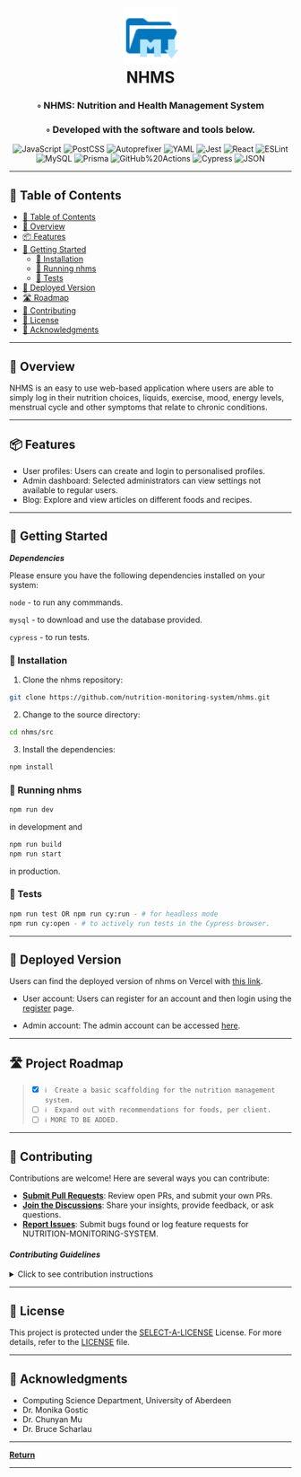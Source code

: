 <div align="center">
<h1 align="center">
<img src="https://raw.githubusercontent.com/PKief/vscode-material-icon-theme/ec559a9f6bfd399b82bb44393651661b08aaf7ba/icons/folder-markdown-open.svg" width="100" />
<br>NHMS</h1>
<h3>◦ NHMS: Nutrition and Health Management System</h3>
<h3>◦ Developed with the software and tools below.</h3>

<p align="center">
<img src="https://img.shields.io/badge/JavaScript-F7DF1E.svg?style=flat-square&logo=JavaScript&logoColor=black" alt="JavaScript" />
<img src="https://img.shields.io/badge/PostCSS-DD3A0A.svg?style=flat-square&logo=PostCSS&logoColor=white" alt="PostCSS" />
<img src="https://img.shields.io/badge/Autoprefixer-DD3735.svg?style=flat-square&logo=Autoprefixer&logoColor=white" alt="Autoprefixer" />
<img src="https://img.shields.io/badge/YAML-CB171E.svg?style=flat-square&logo=YAML&logoColor=white" alt="YAML" />
<img src="https://img.shields.io/badge/Jest-C21325.svg?style=flat-square&logo=Jest&logoColor=white" alt="Jest" />
<img src="https://img.shields.io/badge/React-61DAFB.svg?style=flat-square&logo=React&logoColor=black" alt="React" />

<img src="https://img.shields.io/badge/ESLint-4B32C3.svg?style=flat-square&logo=ESLint&logoColor=white" alt="ESLint" />
<img src="https://img.shields.io/badge/MySQL-4479A1.svg?style=flat-square&logo=MySQL&logoColor=white" alt="MySQL" />
<img src="https://img.shields.io/badge/Prisma-2D3748.svg?style=flat-square&logo=Prisma&logoColor=white" alt="Prisma" />
<img src="https://img.shields.io/badge/GitHub%20Actions-2088FF.svg?style=flat-square&logo=GitHub-Actions&logoColor=white" alt="GitHub%20Actions" />
<img src="https://img.shields.io/badge/Cypress-17202C.svg?style=flat-square&logo=Cypress&logoColor=white" alt="Cypress" />
<img src="https://img.shields.io/badge/JSON-000000.svg?style=flat-square&logo=JSON&logoColor=white" alt="JSON" />
</p>
</div>

---

## 📖 Table of Contents

- [📖 Table of Contents](#-table-of-contents)
- [📍 Overview](#-overview)
- [📦 Features](#-features)
- [🚀 Getting Started](#-getting-started)
  - [🔧 Installation](#-installation)
  - [🤖 Running nhms](#-running-nhms)
  - [🧪 Tests](#-tests)
- [🛬 Deployed Version](#-deployed-version)
- [🛣 Roadmap](#-roadmap)
- [🤝 Contributing](#-contributing)
- [📄 License](#-license)
- [👏 Acknowledgments](#-acknowledgments)

---

## 📍 Overview


NHMS is an easy to use web-based application where users are able to simply log in their nutrition choices, liquids, exercise, mood, energy levels, menstrual cycle and other symptoms that relate to chronic conditions.

---

## 📦 Features
- User profiles: Users can create and login to personalised profiles.
- Admin dashboard: Selected administrators can view settings not available to regular users.
- Blog: Explore and view articles on different foods and recipes.

---

## 🚀 Getting Started

**_Dependencies_**

Please ensure you have the following dependencies installed on your system:

`node` - to run any commmands.

`mysql` - to download and use the database provided.

`cypress` - to run tests.

### 🔧 Installation

1. Clone the nhms repository:

```sh
git clone https://github.com/nutrition-monitoring-system/nhms.git
```

2. Change to the source directory:

```sh
cd nhms/src
```

3. Install the dependencies:

```sh
npm install
```

### 🤖 Running nhms

```sh
npm run dev
```

in development and

```sh
npm run build
npm run start
```

in production.

### 🧪 Tests

```sh
npm run test OR npm run cy:run - # for headless mode
npm run cy:open - # to actively run tests in the Cypress browser.

```
---

## 🛬 Deployed Version

Users can find the deployed version of nhms on Vercel with [this link](https://nhms-beta.vercel.app/).

- User account: Users can register for an account and then login using the [register](https://nhms-beta.vercel.app/register?formIndex=0) page.

- Admin account: The admin account can be accessed [here](https://nhms-beta.vercel.app/admin).

---

## 🛣 Project Roadmap

> - [x] `ℹ️  Create a basic scaffolding for the nutrition management system.`
> - [ ] `ℹ️  Expand out with recommendations for foods, per client.`
> - [ ] `ℹ️ MORE TO BE ADDED.`

---

## 🤝 Contributing

Contributions are welcome! Here are several ways you can contribute:

- **[Submit Pull Requests](https://github.com/nutrition-monitoring-system/nhms/blob/main/CONTRIBUTING.md)**: Review open PRs, and submit your own PRs.
- **[Join the Discussions](https://github.com/nutrition-monitoring-system/nhms/discussions)**: Share your insights, provide feedback, or ask questions.
- **[Report Issues](https://github.com/nutrition-monitoring-system/nhms/issues)**: Submit bugs found or log feature requests for NUTRITION-MONITORING-SYSTEM.

#### _Contributing Guidelines_

<details closed>
<summary>Click to see contribution instructions</summary>

1. **Fork the Repository**: Start by forking the project repository to your GitHub account.
2. **Clone Locally**: Clone the forked repository to your local machine using a Git client.

   ```sh
   git clone <your-forked-repo-url>
   ```

3. **Create a New Branch**: Always work on a new branch, giving it a descriptive name.

   ```sh
   git checkout -b new-feature-x
   ```

4. **Make Your Changes**: Develop and test your changes locally.
5. **Commit Your Changes**: Commit with a clear and concise message describing your updates.

   ```sh
   git commit -m 'Implemented new feature x.'
   ```

6. **Push to GitHub**: Push the changes to your forked repository.

   ```sh
   git push origin new-feature-x
   ```

7. **Submit a Pull Request**: Create a PR against the original project repository. Clearly describe the changes and their motivations.

Once your PR is reviewed and approved, it will be merged into the main branch.

</details>

---

## 📄 License

This project is protected under the [SELECT-A-LICENSE](https://choosealicense.com/licenses) License. For more details, refer to the [LICENSE](https://choosealicense.com/licenses/) file.

---

## 👏 Acknowledgments

- Computing Science Department, University of Aberdeen
- Dr. Monika Gostic
- Dr. Chunyan Mu
- Dr. Bruce Scharlau

---

[**Return**](#Top)

---
